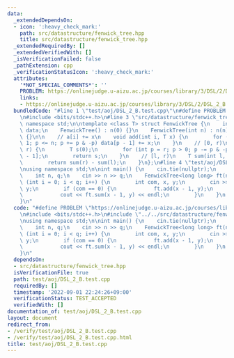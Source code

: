 ```yaml
---
data:
  _extendedDependsOn:
  - icon: ':heavy_check_mark:'
    path: src/datastructure/fenwick_tree.hpp
    title: src/datastructure/fenwick_tree.hpp
  _extendedRequiredBy: []
  _extendedVerifiedWith: []
  _isVerificationFailed: false
  _pathExtension: cpp
  _verificationStatusIcon: ':heavy_check_mark:'
  attributes:
    '*NOT_SPECIAL_COMMENTS*': ''
    PROBLEM: https://onlinejudge.u-aizu.ac.jp/courses/library/3/DSL/2/DSL_2_B
    links:
    - https://onlinejudge.u-aizu.ac.jp/courses/library/3/DSL/2/DSL_2_B
  bundledCode: "#line 1 \"test/aoj/DSL_2_B.test.cpp\"\n#define PROBLEM \"https://onlinejudge.u-aizu.ac.jp/courses/library/3/DSL/2/DSL_2_B\"\
    \n#include <bits/stdc++.h>\n#line 3 \"src/datastructure/fenwick_tree.hpp\"\nusing\
    \ namespace std;\n\ntemplate <class T> struct FenwickTree {\n    int n;\n    vector<T>\
    \ data;\n    FenwickTree() : n(0) {}\n    FenwickTree(int n) : n(n), data(n, 0)\
    \ {}\n\n    // a[i] += x\n    void add(int i, T x) {\n        for (int p = i +\
    \ 1; p <= n; p += p & -p) data[p - 1] += x;\n    }\n    // [0, r)\n    T sum(int\
    \ r) {\n        T s(0);\n        for (int p = r; p > 0; p -= p & -p) s += data[p\
    \ - 1];\n        return s;\n    }\n    // [l, r)\n    T sum(int l, int r) {\n\
    \        return sum(r) - sum(l);\n    }\n};\n#line 4 \"test/aoj/DSL_2_B.test.cpp\"\
    \nusing namespace std;\n\nint main() {\n    cin.tie(nullptr);\n    ios::sync_with_stdio(false);\n\
    \    int n, q;\n    cin >> n >> q;\n    FenwickTree<long long> ft(n);\n    for\
    \ (int i = 0; i < q; i++) {\n        int com, x, y;\n        cin >> com >> x >>\
    \ y;\n        if (com == 0) {\n            ft.add(x - 1, y);\n        } else {\n\
    \            cout << ft.sum(x - 1, y) << endl;\n        }\n    }\n    return 0;\n\
    }\n"
  code: "#define PROBLEM \"https://onlinejudge.u-aizu.ac.jp/courses/library/3/DSL/2/DSL_2_B\"\
    \n#include <bits/stdc++.h>\n#include \"../../src/datastructure/fenwick_tree.hpp\"\
    \nusing namespace std;\n\nint main() {\n    cin.tie(nullptr);\n    ios::sync_with_stdio(false);\n\
    \    int n, q;\n    cin >> n >> q;\n    FenwickTree<long long> ft(n);\n    for\
    \ (int i = 0; i < q; i++) {\n        int com, x, y;\n        cin >> com >> x >>\
    \ y;\n        if (com == 0) {\n            ft.add(x - 1, y);\n        } else {\n\
    \            cout << ft.sum(x - 1, y) << endl;\n        }\n    }\n    return 0;\n\
    }\n"
  dependsOn:
  - src/datastructure/fenwick_tree.hpp
  isVerificationFile: true
  path: test/aoj/DSL_2_B.test.cpp
  requiredBy: []
  timestamp: '2022-09-01 22:24:26+09:00'
  verificationStatus: TEST_ACCEPTED
  verifiedWith: []
documentation_of: test/aoj/DSL_2_B.test.cpp
layout: document
redirect_from:
- /verify/test/aoj/DSL_2_B.test.cpp
- /verify/test/aoj/DSL_2_B.test.cpp.html
title: test/aoj/DSL_2_B.test.cpp
---
```

